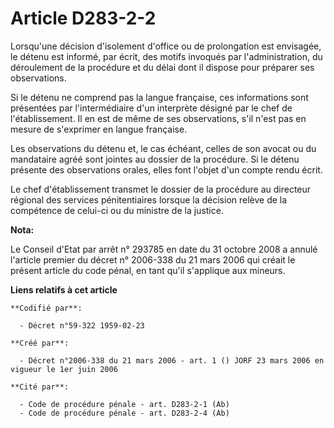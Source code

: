 # Article D283-2-2

Lorsqu'une décision d'isolement d'office ou de prolongation est envisagée, le détenu est informé, par écrit, des motifs
invoqués par l'administration, du déroulement de la procédure et du délai dont il dispose pour préparer ses observations.

Si le détenu ne comprend pas la langue française, ces informations sont présentées par l'intermédiaire d'un interprète
désigné par le chef de l'établissement. Il en est de même de ses observations, s'il n'est pas en mesure de s'exprimer en
langue française.

Les observations du détenu et, le cas échéant, celles de son avocat ou du mandataire agréé sont jointes au dossier de la
procédure. Si le détenu présente des observations orales, elles font l'objet d'un compte rendu écrit.

Le chef d'établissement transmet le dossier de la procédure au directeur régional des services pénitentiaires lorsque la
décision relève de la compétence de celui-ci ou du ministre de la justice.

**Nota:**

Le Conseil d'Etat par arrêt n° 293785 en date du 31 octobre 2008 a annulé l'article premier du décret n° 2006-338 du 21 mars
2006 qui créait le présent article du code pénal, en tant qu'il s'applique aux mineurs.

**Liens relatifs à cet article**

	**Codifié par**:

	  - Décret n°59-322 1959-02-23

	**Créé par**:

	  - Décret n°2006-338 du 21 mars 2006 - art. 1 () JORF 23 mars 2006 en vigueur le 1er juin 2006

	**Cité par**:

	  - Code de procédure pénale - art. D283-2-1 (Ab)
	  - Code de procédure pénale - art. D283-2-4 (Ab)
